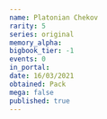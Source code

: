 ```yaml
---
name: Platonian Chekov
rarity: 5
series: original
memory_alpha:
bigbook_tier: -1
events: 0
in_portal:
date: 16/03/2021
obtained: Pack
mega: false
published: true
---
```



